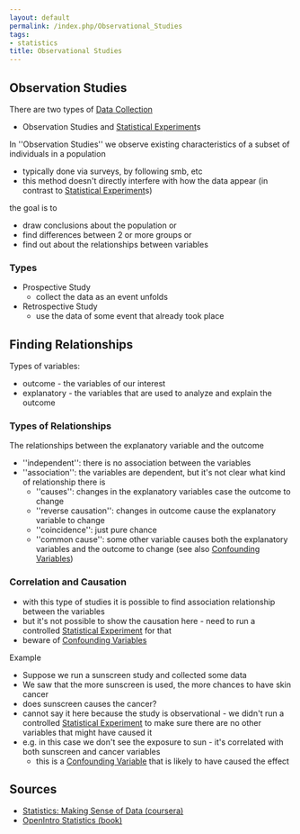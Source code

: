 ```yaml
---
layout: default
permalink: /index.php/Observational_Studies
tags:
- statistics
title: Observational Studies
---
```

## Observation Studies
There are two types of [Data Collection](Data_Collection)
- Observation Studies and [Statistical Experiment](Statistical_Experiment)s

In ''Observation Studies'' we observe existing characteristics of a subset of individuals in a population
- typically done via surveys, by following smb, etc
- this method doesn't directly interfere with how the data appear (in contrast to [Statistical Experiment](Statistical_Experiment)s)


the goal is to
- draw conclusions about the population or 
- find differences between 2 or more groups or
- find out about the relationships between variables


### Types
- Prospective Study 
  - collect the data as an event unfolds
- Retrospective Study
  - use the data of some event that already took place 


## Finding Relationships
Types of variables: 
- outcome - the variables of our interest
- explanatory - the variables that are used to analyze and explain the outcome


### Types of Relationships
The relationships between the explanatory variable and the outcome
- ''independent'': there is no association between the variables
- ''association'': the variables are dependent, but it's not clear what kind of relationship there is
  - ''causes'': changes in the explanatory variables case the outcome to change 
  - ''reverse causation'': changes in outcome cause the explanatory variable to change
  - ''coincidence'': just pure chance
  - ''common cause'': some other variable causes both the explanatory variables and the outcome to change (see also [Confounding Variables](Confounding_Variables))


### Correlation and Causation
- with this type of studies it is possible to find association relationship between the variables
- but it's not possible to show the causation here - need to run a controlled [Statistical Experiment](Statistical_Experiment) for that 
- beware of [Confounding Variables](Confounding_Variables)


Example
- Suppose we run a sunscreen study and collected some data
- We saw that the more sunscreen is used, the more chances to have skin cancer 
- does sunscreen causes the cancer? 
- cannot say it here because the study is observational - we didn't run a controlled [Statistical Experiment](Statistical_Experiment) to make sure there are no other variables that might have caused it
- e.g. in this case  we don't see the exposure to sun - it's correlated with both sunscreen and cancer variables
  - this is a [Confounding Variable](Confounding_Variables) that is likely to have caused the effect



## Sources
- [Statistics: Making Sense of Data (coursera)](Statistics__Making_Sense_of_Data_(coursera))
- [OpenIntro Statistics (book)](OpenIntro_Statistics_(book))
